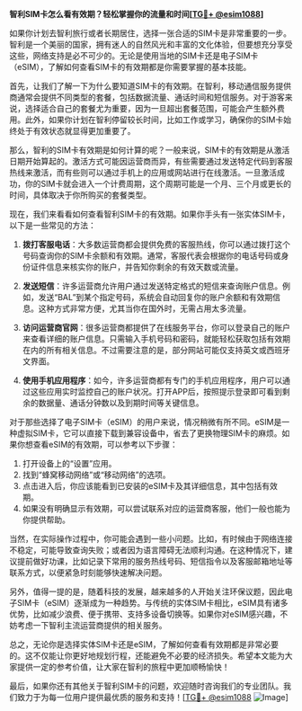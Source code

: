 **智利SIM卡怎么看有效期？轻松掌握你的流量和时间[[TG💪+ @esim1088](https://t.me/s/esim1088)]**

如果你计划去智利旅行或者长期居住，选择一张合适的SIM卡是非常重要的一步。智利是一个美丽的国家，拥有迷人的自然风光和丰富的文化体验，但要想充分享受这些，网络支持是必不可少的。无论是使用当地的SIM卡还是电子SIM卡（eSIM），了解如何查看SIM卡的有效期都是你需要掌握的基本技能。

首先，让我们了解一下为什么要知道SIM卡的有效期。在智利，移动通信服务提供商通常会提供不同类型的套餐，包括数据流量、通话时间和短信服务。对于游客来说，选择适合自己的套餐尤为重要，因为一旦超出套餐范围，可能会产生额外费用。此外，如果你计划在智利停留较长时间，比如工作或学习，确保你的SIM卡始终处于有效状态就显得更加重要了。

那么，智利的SIM卡有效期是如何计算的呢？一般来说，SIM卡的有效期是从激活日期开始算起的。激活方式可能因运营商而异，有些需要通过发送特定代码到客服热线来激活，而有些则可以通过手机上的应用或网站进行在线激活。一旦激活成功，你的SIM卡就会进入一个计费周期，这个周期可能是一个月、三个月或更长的时间，具体取决于你所购买的套餐类型。

现在，我们来看看如何查看智利SIM卡的有效期。如果你手头有一张实体SIM卡，以下是一些常见的方法：

1. **拨打客服电话**：大多数运营商都会提供免费的客服热线，你可以通过拨打这个号码查询你的SIM卡余额和有效期。通常，客服代表会根据你的电话号码或身份证件信息来核实你的账户，并告知你剩余的有效天数或流量。

2. **发送短信**：许多运营商允许用户通过发送特定格式的短信来查询账户信息。例如，发送“BAL”到某个指定号码，系统会自动回复你的账户余额和有效期信息。这种方式非常方便，尤其当你在国外时，无需占用太多流量。

3. **访问运营商官网**：很多运营商都提供了在线服务平台，你可以登录自己的账户来查看详细的账户信息。只需输入手机号码和密码，就能轻松获取包括有效期在内的所有相关信息。不过需要注意的是，部分网站可能仅支持英文或西班牙文界面。

4. **使用手机应用程序**：如今，许多运营商都有专门的手机应用程序，用户可以通过这些应用实时监控自己的账户状况。打开APP后，按照提示登录即可看到剩余的数据量、通话分钟数以及到期时间等关键信息。

对于那些选择了电子SIM卡（eSIM）的用户来说，情况稍微有所不同。eSIM是一种虚拟SIM卡，它可以直接下载到兼容设备中，省去了更换物理SIM卡的麻烦。如果你想查看eSIM的有效期，可以参考以下步骤：

1. 打开设备上的“设置”应用。
2. 找到“蜂窝移动网络”或“移动网络”的选项。
3. 点击进入后，你应该能看到已安装的eSIM卡及其详细信息，其中包括有效期。
4. 如果没有明确显示有效期，可以尝试联系对应的运营商客服，他们一般也能为你提供帮助。

当然，在实际操作过程中，你可能会遇到一些小问题。比如，有时候由于网络连接不稳定，可能导致查询失败；或者因为语言障碍无法顺利沟通。在这种情况下，建议提前做好功课，比如记录下常用的服务热线号码、短信指令以及客服邮箱地址等联系方式，以便紧急时刻能够快速解决问题。

另外，值得一提的是，随着科技的发展，越来越多的人开始关注环保议题，因此电子SIM卡（eSIM）逐渐成为一种趋势。与传统的实体SIM卡相比，eSIM具有诸多优势，比如减少浪费、便于携带、支持多设备切换等。如果你对eSIM感兴趣，不妨考虑一下智利主流运营商提供的相关服务。

总之，无论你是选择实体SIM卡还是eSIM，了解如何查看有效期都是非常必要的。这不仅能让你更好地规划行程，还能避免不必要的经济损失。希望本文能为大家提供一定的参考价值，让大家在智利的旅程中更加顺畅愉快！

最后，如果你还有其他关于智利SIM卡的问题，欢迎随时咨询我们的专业团队。我们致力于为每一位用户提供最优质的服务和支持！[[TG💪+ @esim1088](https://t.me/s/esim1088) ![Image](https://i.postimg.cc/4NQfJmqS/Snipaste-2025-05-13-00-14-12.png)]